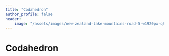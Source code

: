 ```yaml
---
title: "Codahedron"
author_profile: false
header:
    image: "/assets/images/new-zealand-lake-mountains-road-5-w1920px-q80.jpg"
---
```


# Codahedron

